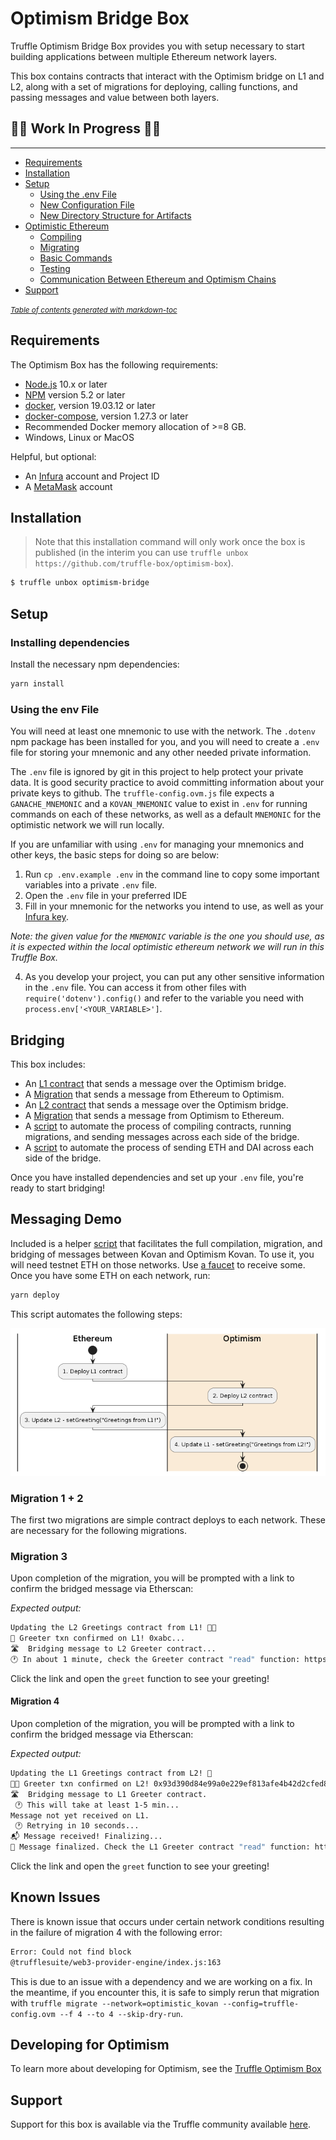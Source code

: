 # Optimism Bridge Box

Truffle Optimism Bridge Box provides you with setup necessary to start building applications between multiple Ethereum network layers.

This box contains contracts that interact with the Optimism bridge on L1 and L2, along with a set of migrations for deploying, calling functions, and passing messages and value between both layers.

## 🚨🚨 Work In Progress 🚨🚨

---

- [Requirements](#requirements)
- [Installation](#installation)
- [Setup](#setup)
  - [Using the .env File](#using-the-env-file)
  - [New Configuration File](#new-configuration-file)
  - [New Directory Structure for Artifacts](#new-directory-structure-for-artifacts)
- [Optimistic Ethereum](#optimistic-ethereum)
  - [Compiling](#compiling)
  - [Migrating](#migrating)
  - [Basic Commands](#basic-commands)
  - [Testing](#testing)
  - [Communication Between Ethereum and Optimism Chains](#communication-between-ethereum-and-optimism-chains)
- [Support](#support)

<small><i><a href='http://ecotrust-canada.github.io/markdown-toc/'>Table of contents generated with markdown-toc</a></i></small>

## Requirements

The Optimism Box has the following requirements:

- [Node.js](https://nodejs.org/) 10.x or later
- [NPM](https://docs.npmjs.com/cli/) version 5.2 or later
- [docker](https://docs.docker.com/get-docker/), version 19.03.12 or later
- [docker-compose](https://docs.docker.com/compose/install/), version 1.27.3 or later
- Recommended Docker memory allocation of >=8 GB.
- Windows, Linux or MacOS

Helpful, but optional:

- An [Infura](https://infura.io/) account and Project ID
- A [MetaMask](https://metamask.io/) account

## Installation

> Note that this installation command will only work once the box is published (in the interim you can use `truffle unbox https://github.com/truffle-box/optimism-box`).

```bash
$ truffle unbox optimism-bridge
```

## Setup

### Installing dependencies

Install the necessary npm dependencies:

```bash
yarn install
```

### Using the env File

You will need at least one mnemonic to use with the network. The `.dotenv` npm package has been installed for you, and you will need to create a `.env` file for storing your mnemonic and any other needed private information.

The `.env` file is ignored by git in this project to help protect your private data. It is good security practice to avoid committing information about your private keys to github. The `truffle-config.ovm.js` file expects a `GANACHE_MNEMONIC` and a `KOVAN_MNEMONIC` value to exist in `.env` for running commands on each of these networks, as well as a default `MNEMONIC` for the optimistic network we will run locally.

If you are unfamiliar with using `.env` for managing your mnemonics and other keys, the basic steps for doing so are below:

1. Run `cp .env.example .env` in the command line to copy some important variables into a private `.env` file.
2. Open the `.env` file in your preferred IDE
3. Fill in your mnemonic for the networks you intend to use, as well as your [Infura key](https://blog.infura.io/getting-started-with-infura-28e41844cc89/).

_Note: the given value for the `MNEMONIC` variable is the one you should use, as it is expected within the local optimistic ethereum network we will run in this Truffle Box._

4. As you develop your project, you can put any other sensitive information in the `.env` file. You can access it from other files with `require('dotenv').config()` and refer to the variable you need with `process.env['<YOUR_VARIABLE>']`.

## Bridging

This box includes:

- An [L1 contract](/contracts/ethereum/GreeterL1.sol) that sends a message over the Optimism bridge.
- A [Migration](/migrations/3_set_L2_greeting.js) that sends a message from Ethereum to Optimism.
- An [L2 contract](/contracts/optimism/GreeterL2.sol) that sends a message over the Optimism bridge.
- A [Migration](/migrations/4_set_L1_greeting.js) that sends a message from Optimism to Ethereum.
- A [script](/scripts/kovan_bridge_message.mjs) to automate the process of compiling contracts, running migrations, and sending messages across each side of the bridge.
- A [script](/scripts/kovan_bridge_value.js) to automate the process of sending ETH and DAI across each side of the bridge.

Once you have installed dependencies and set up your `.env` file, you're ready to start bridging!

## Messaging Demo

Included is a helper [script](/scripts/deploy.mjs) that facilitates the full compilation, migration, and bridging of messages between Kovan and Optimism Kovan. To use it, you will need testnet ETH on those networks. Use [a faucet](https://community.optimism.io/docs/useful-tools/faucets/) to receive some. Once you have some ETH on each network, run:

```bash
yarn deploy
```

This script automates the following steps:

![Migration steps](./optimism-bridge-box.png)

### Migration 1 + 2

The first two migrations are simple contract deploys to each network. These are necessary for the following migrations.

### Migration 3

Upon completion of the migration, you will be prompted with a link to confirm the bridged message via Etherscan:

_Expected output:_

```bash
Updating the L2 Greetings contract from L1! 👋👋
🙌 Greeter txn confirmed on L1! 0xabc...
🛣️  Bridging message to L2 Greeter contract...
🕐 In about 1 minute, check the Greeter contract "read" function: https://kovan-optimistic.etherscan.io/address/0xD4c204223d6F1Dfad0b7a0b05BB0bCaB6665e0c9#readContract
```

Click the link and open the `greet` function to see your greeting!

#### Migration 4

Upon completion of the migration, you will be prompted with a link to confirm the bridged message via Etherscan:

_Expected output:_

```bash
Updating the L1 Greetings contract from L2! 👋
🙌🙌 Greeter txn confirmed on L2! 0x93d390d84e99a0e229ef813afe4b42d2cfed8ac1f8f0711e721cce4eab30046c
🛣️  Bridging message to L1 Greeter contract.
 🕐 This will take at least 1-5 min...
Message not yet received on L1.
 🕐 Retrying in 10 seconds...
📬 Message received! Finalizing...
🎉 Message finalized. Check the L1 Greeter contract "read" function: https://kovan.etherscan.io/address/0x11fB328D5Bd8E27917535b6d40b881d35BC39Be0#readContract
```

Click the link and open the `greet` function to see your greeting!

## Known Issues

There is known issue that occurs under certain network conditions resulting in the failure of migration 4 with the following error:

```bash
Error: Could not find block
@trufflesuite/web3-provider-engine/index.js:163
```

This is due to an issue with a dependency and we are working on a fix. In the meantime, if you encounter this, it is safe to simply rerun that migration with `truffle migrate --network=optimistic_kovan --config=truffle-config.ovm --f 4 --to 4 --skip-dry-run`.

## Developing for Optimism

To learn more about developing for Optimism, see the [Truffle Optimism Box](https://github.com/truffle-box/optimism-box/)

## Support

Support for this box is available via the Truffle community available [here](https://www.trufflesuite.com/community).
